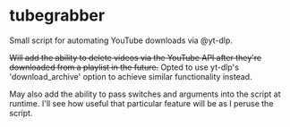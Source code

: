 # tubegrabber
Small script for automating YouTube downloads via @yt-dlp.

~~Will add the ability to delete videos via the YouTube API after they're downloaded from a playlist in the future.~~ Opted to use yt-dlp's 'download_archive' option to achieve similar functionality instead.


May also add the ability to pass switches and arguments into the script at runtime. 
I'll see how useful that particular feature will be as I peruse the script.

